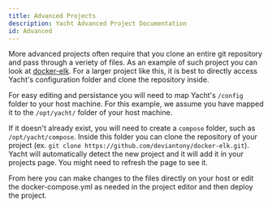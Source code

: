 ```yaml
---
title: Advanced Projects
description: Yacht Advanced Project Documentation
id: Advanced
---
```

More advanced projects often require that you clone an entire git repository and pass through a veriety of files. As an example of such project you can look at [docker-elk](https://github.com/deviantony/docker-elk). For a larger project like this, it is best to directly access Yacht's configuration folder and clone the repository inside.

For easy editing and persistance you will need to map Yacht's `/config` folder to your host machine. For this example, we assume you have mapped it to the `/opt/yacht/` folder of your host machine.

If it doesn't already exist, you will need to create a `compose` folder, such as `/opt/yacht/compose`. Inside this folder you can clone the repository of your project (ex. `git clone https://github.com/deviantony/docker-elk.git`). Yacht will automatically detect the new project and it will add it in your projects page. You might need to refresh the page to see it.

From here you can make changes to the files directly on your host or edit the docker-compose.yml as needed in the project editor and then deploy the project.
